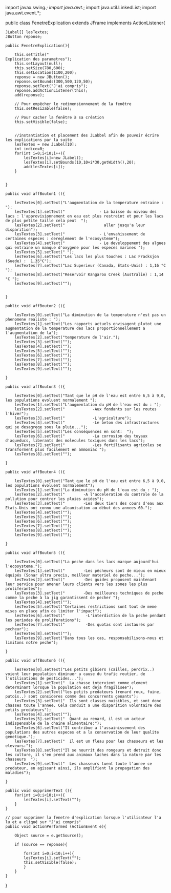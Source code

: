 import javax.swing.*; 
import java.awt.*; 
import java.util.LinkedList; 
import java.awt.event.*;


public class FenetreExplication extends JFrame implements ActionListener{

	JLabel[] lesTextes;
	JButton reponse;

	public FenetreExplication(){

		this.setTitle("                                                          Explication des parametres");
		this.setLayout(null);
		this.setSize(780,600);
		this.setLocation(1100,200);
		reponse = new JButton();
		reponse.setBounds(300,500,120,50);
		reponse.setText("J'ai compris"); 
		reponse.addActionListener(this);
		add(reponse); 

		// Pour empêcher le redimensionnement de la fenêtre
		this.setResizable(false);

		// Pour cacher la fenêtre à sa création
		this.setVisible(false);
		
		
		//instantiation et placement des JLabbel afin de pouvoir écrire les explications par la suite
		lesTextes = new JLabel[10]; 
		int indice=0;
		for(int i=0;i<10;i++){
			lesTextes[i]=new JLabel();
			lesTextes[i].setBounds(10,10+i*30,getWidth(),20); 
			add(lesTextes[i]);       
		}
		
		
	}

	public void affBouton1 (){
		
		lesTextes[0].setText("L'augmentation de la temperature entraine : ");
		lesTextes[1].setText("               - La baisse du niveau des lacs : l'approvisionnement en eau est plus restreint et pour les lacs de plus petite taille cela peut  ");
		lesTextes[2].setText("                 aller jusqu'a leur disparition");
		lesTextes[3].setText("               - L'envahissement de certaines especes : dereglement de l'ecosysteme");
		lesTextes[4].setText("               - Le developpement des algues qui entraine un manque d'oxygene pour les especes marines ");
		lesTextes[5].setText(" ");
		lesTextes[6].setText("Les lacs les plus touches : Lac Fracksjon (Suede) :  1,35°C");					 
		lesTextes[7].setText("Lac Superieur (Canada, Etats-­Unis) : 1,16 °C  ");
		lesTextes[8].setText("Reservoir Kangaroo Creek (Australie) : 1,14 °C ");   
		lesTextes[9].setText("");  

		
	}

	public void affBouton2 (){
		
		lesTextes[0].setText("La diminution de la temperature n'est pas un phenomene realiste : ");
		lesTextes[1].setText("Les rapports actuels envisagent plutot une augmentation de la temperature des lacs proportionnellement a l'augmentation de la");
		lesTextes[2].setText("temperature de l'air.");
		lesTextes[3].setText("");
		lesTextes[4].setText("");
		lesTextes[5].setText("");
		lesTextes[6].setText("");
		lesTextes[7].setText("");   
		lesTextes[8].setText("");  
		lesTextes[9].setText("");
		
	}

	public void affBouton3 (){
				
		lesTextes[0].setText("Tant que le pH de l'eau est entre 6,5 à 9,0, les populations evoluent normalement ");
		lesTextes[1].setText("L'augmentation du pH de l'eau est du : ");
		lesTextes[2].setText("            -Aux fondants sur les routes l'hiver");
		lesTextes[3].setText("            -L'agriculture");
		lesTextes[4].setText("            -Le beton des infrastructures qui se desagrege sous la pluie...");
		lesTextes[5].setText("Les conséquences en sont:  ");
		lesTextes[6].setText("            -La corrosion des tuyaux d'aqueducs, liberants des molecules toxiques dans les lacs");					 
		lesTextes[7].setText("            -Les fertilisants agricoles se transforment plus facilement en ammoniac ");
		lesTextes[8].setText("");
				
	}

	public void affBouton4 (){
				
		lesTextes[0].setText("Tant que le pH de l'eau est entre 6,5 à 9,0, les populations évoluent normalement");
		lesTextes[1].setText("La diminution du pH de l'eau est du : ");
		lesTextes[2].setText("        -A l'acceleration du controle de la pollution pour contrer les pluies acides");
		lesTextes[3].setText("        -Les deux tiers des cours d'eau aux Etats-Unis ont connu une alcanisation au début des annees 60.");
		lesTextes[4].setText("");
		lesTextes[5].setText("");
		lesTextes[6].setText("");
		lesTextes[7].setText("");
		lesTextes[8].setText("");
		lesTextes[9].setText("");
		
	}

	public void affBouton5 (){
		
		lesTextes[0].setText("La peche dans les lacs marque aujourd'hui l'ecosysteme.");
		lesTextes[1].setText("        -Les pêcheurs sont de mieux en mieux équipés (Sonar ultra precis, meilleur materiel de peche...");
		lesTextes[2].setText("        -Des guides proposent maintenant leur service pour amener leurs clients vers les zones les plus proliférantes");
		lesTextes[3].setText("        -Des meilleures techniques de peche comme la peche à la jig garantissent de pecher ");
		lesTextes[4].setText("");
		lesTextes[5].setText("Certaines restrictions sont tout de meme mises en place afin de limiter l'impact");
		lesTextes[6].setText("         -L'interdiction de la peche pendant les periodes de proliferations");
		lesTextes[7].setText("         -Des quotas sont instaurés par pecheur");
		lesTextes[8].setText("");
		lesTextes[9].setText("Dans tous les cas, responsabilisons-nous et limitons notre peche");
		
	}

	public void affBouton6 (){
		
		lesTextes[0].setText("Les petits gibiers (cailles, perdrix..) voient leur population diminuer a cause du trafic routier, de l'utilisations de pesticides...");
		lesTextes[1].setText("	La chasse intervient comme element determinant lorsque la population est deja fragilisee");
		lesTextes[2].setText("les petits predateurs (renard roux, fuine, putois..) sont consideres comme des concurrents genants");        
		lesTextes[3].setText("	Ils sont classes nuisibles, et sont donc chasses toute l'annee. Cela conduit a une disparition volontaire des petits predateurs");
		lesTextes[4].setText("");
		lesTextes[5].setText("	Quant au renard, il est un acteur indispensable de la chaine alimentaire:");
		lesTextes[6].setText("Il contribue a l'assainissement des populations des autres especes et a la conservation de leur qualite genetique.");
		lesTextes[7].setText("  Il est un fleau pour les chasseurs et les eleveurs:");
		lesTextes[8].setText("Il se nourrit des rongeurs et detruit donc les culture, il s'en prend aux animaux laches dans la nature par les chasseurs  ");
		lesTextes[9].setText("	Les chasseurs tuent toute l'annee ce predateur, en agissant ainsi, ils amplifient la propagation des maladies");
		
	}
	
	public void supprimerText (){
		for(int i=0;i<10;i++){
			lesTextes[i].setText("");
		}
	}
	
	// pour supprimer la fenetre d'explication lorsque l'utilisateur l'a lu et a cliqué sur "J'ai compris"
	public void actionPerformed (ActionEvent e){

		Object source = e.getSource();
		
		if (source == reponse){
			
			for(int i=0;i<10;i++){
			lesTextes[i].setText("");
			this.setVisible(false);
			}
		}
	}
	
	
}
